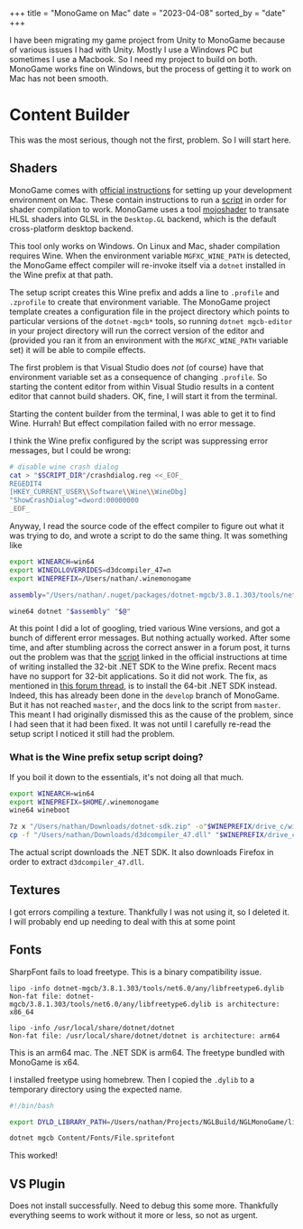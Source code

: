 +++
title = "MonoGame on Mac"
date = "2023-04-08"
sorted_by = "date"
+++

I have been migrating my game project from Unity to MonoGame because of various
issues I had with Unity. Mostly I use a Windows PC but sometimes I use a
Macbook. So I need my project to build on both. MonoGame works fine on Windows,
but the process of getting it to work on Mac has not been smooth.

# Content Builder

This was the most serious, though not the first, problem. So I will start here.

## Shaders

MonoGame comes with [official instructions][docs] for setting up your
development environment on Mac. These contain instructions to run a
[script][script_master] in order for shader compilation to work. MonoGame uses a
tool [mojoshader][mojoshader] to transate HLSL shaders into GLSL in the
`Desktop.GL` backend, which is the default cross-platform desktop backend.

This tool only works on Windows. On Linux and Mac, shader compilation requires
Wine. When the environment variable `MGFXC_WINE_PATH` is detected, the MonoGame
effect compiler will re-invoke itself via a `dotnet` installed in the Wine
prefix at that path.

The setup script creates this Wine prefix and adds a line to `.profile` and
`.zprofile` to create that environment variable. The MonoGame project template
creates a configuration file in the project directory which points to particular
versions of the `dotnet-mgcb*` tools, so running `dotnet mgcb-editor` in your
project directory will run the correct version of the editor and (provided you
ran it from an environment with the `MGFXC_WINE_PATH` variable set) it will be
able to compile effects.

The first problem is that Visual Studio does _not_ (of course) have that
environment variable set as a consequence of changing `.profile`. So starting
the content editor from within Visual Studio results in a content editor that
cannot build shaders. OK, fine, I will start it from the terminal.

Starting the content builder from the terminal, I was able to get it to find
Wine. Hurrah! But effect compilation failed with no error message.

I think the Wine prefix configured by the script was suppressing error
messages, but I could be wrong:

```Bash
# disable wine crash dialog
cat > "$SCRIPT_DIR"/crashdialog.reg <<_EOF_
REGEDIT4
[HKEY_CURRENT_USER\\Software\\Wine\\WineDbg]
"ShowCrashDialog"=dword:00000000
_EOF_
```

Anyway, I read the source code of the effect compiler to figure out what
it was trying to do, and wrote a script to do the same thing. It was
something like

```Bash
export WINEARCH=win64
export WINEDLLOVERRIDES=d3dcompiler_47=n
export WINEPREFIX=/Users/nathan/.winemonogame

assembly="/Users/nathan/.nuget/packages/dotnet-mgcb/3.8.1.303/tools/net6.0/any/mgfxc.dll"

wine64 dotnet "$assembly" "$@"
```

At this point I did a lot of googling, tried various Wine versions, and got a
bunch of different error messages. But nothing actually worked. After some time,
and after stumbling across the correct answer in a forum post, it turns out the
problem was that the [script][script_now] linked in the official instructions at
time of writing installed the 32-bit .NET SDK to the Wine prefix. Recent macs
have no support for 32-bit applications. So it did not work. The fix, as
mentioned in [this forum thread][fix_thread], is to install the 64-bit .NET SDK
instead. Indeed, this has already been done in the `develop` branch of MonoGame.
But it has not reached `master`, and the docs link to the script from `master`.
This meant I had originally dismissed this as the cause of the problem, since I
had seen that it had been fixed. It was not until I carefully re-read the setup
script I noticed it still had the problem.

### What is the Wine prefix setup script doing?

If you boil it down to the essentials, it's not doing all that much.

```Bash
export WINEARCH=win64
export WINEPREFIX=$HOME/.winemonogame
wine64 wineboot

7z x "/Users/nathan/Downloads/dotnet-sdk.zip" -o"$WINEPREFIX/drive_c/windows/system32/"
cp -f "/Users/nathan/Downloads/d3dcompiler_47.dll" "$WINEPREFIX/drive_c/windows/system32/d3dcompiler_47.dll"
```

The actual script downloads the .NET SDK. It also downloads Firefox in order to
extract `d3dcompiler_47.dll`.

## Textures

I got errors compiling a texture. Thankfully I was not using it, so I deleted
it. I will probably end up needing to deal with this at some point

## Fonts

SharpFont fails to load freetype. This is a binary compatibility issue.

```
lipo -info dotnet-mgcb/3.8.1.303/tools/net6.0/any/libfreetype6.dylib 
Non-fat file: dotnet-mgcb/3.8.1.303/tools/net6.0/any/libfreetype6.dylib is architecture: x86_64
```

```
lipo -info /usr/local/share/dotnet/dotnet
Non-fat file: /usr/local/share/dotnet/dotnet is architecture: arm64
```

This is an arm64 mac. The .NET SDK is arm64. The freetype bundled with MonoGame is x64.

I installed freetype using homebrew. Then I copied the `.dylib` to a temporary directory using
the expected name.

```Bash
#!/bin/bash

export DYLD_LIBRARY_PATH=/Users/nathan/Projects/NGLBuild/NGLMonoGame/libs

dotnet mgcb Content/Fonts/File.spritefont
```

This worked!

## VS Plugin

Does not install successfully. Need to debug this some more. Thankfully everything
seems to work without it more or less, so not as urgent.


[docs]: https://docs.monogame.net/articles/getting_started/1_setting_up_your_development_environment_macos.html
[script_master]: https://raw.githubusercontent.com/MonoGame/MonoGame/master/Tools/MonoGame.Effect.Compiler/mgfxc_wine_setup.sh
[script_now]: https://github.com/MonoGame/MonoGame/blob/15fd99a8189bfc9f4319ac39f5eb1c0bbe2ec66b/Tools/MonoGame.Effect.Compiler/mgfxc_wine_setup.sh
[mojoshader]: https://icculus.org/mojoshader/
[fix_thread]: https://community.monogame.net/t/mgfxc-8-3-1-wine/17809